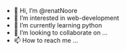 - 👋 Hi, I’m @renatNoore
- 👀 I’m interested in web-development
- 🌱 I’m currently learning python
- 💞️ I’m looking to collaborate on ...
- 📫 How to reach me ...

<!---
renatNoore/renatNoore is a ✨ special ✨ repository because its `README.md` (this file) appears on your GitHub profile.
You can click the Preview link to take a look at your changes.
--->

